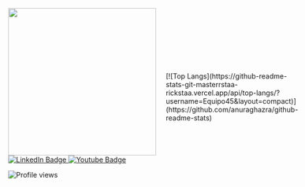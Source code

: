 <div id="header" style="display: flex; align-items: center;">
  <div>
    <img src="https://media.giphy.com/media/v1.Y2lkPTc5MGI3NjExbTFzY2l1eHNvYmp3Y2F3MTc4bHRwODd0ZnR4eGEycm56YWt5NzN4eCZlcD12MV9naWZzX3NlYXJjaCZjdD1n/DxqLrg8cINwnS/giphy.gif" width="300"/>
    <div id="badges">
      <a href="https://www.linkedin.com/in/ismael-ruiz-ranz-2bb991197/">
        <img src="https://img.shields.io/badge/LinkedIn-blue?style=for-the-badge&logo=linkedin&logoColor=white" alt="LinkedIn Badge"/>
      </a>
      <a href="https://www.youtube.com/@ismaelRR">
        <img src="https://img.shields.io/badge/YouTube-red?style=for-the-badge&logo=youtube&logoColor=white" alt="Youtube Badge"/>
      </a>
    </div>
    <p><img src="https://komarev.com/ghpvc/?username=Equipo45&color=blue" alt="Profile views"/></p>
  </div>
  
  <div id="stats" style="margin-left: 20px;">
    [![Top Langs](https://github-readme-stats-git-masterrstaa-rickstaa.vercel.app/api/top-langs/?username=Equipo45&layout=compact)](https://github.com/anuraghazra/github-readme-stats)
  </div>
</div>
